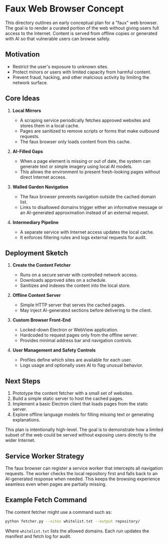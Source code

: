 # Faux Web Browser Concept

This directory outlines an early conceptual plan for a "faux" web browser. The goal is to render a curated portion of the web without giving users full access to the Internet. Content is served from offline copies or generated with AI so that vulnerable users can browse safely.

## Motivation

* Restrict the user's exposure to unknown sites.
* Protect minors or users with limited capacity from harmful content.
* Prevent fraud, hacking, and other malicious activity by limiting the network surface.

## Core Ideas

1. **Local Mirrors**
   - A scraping service periodically fetches approved websites and stores them in a local cache.
   - Pages are sanitized to remove scripts or forms that make outbound requests.
   - The faux browser only loads content from this cache.

2. **AI-Filled Gaps**
   - When a page element is missing or out of date, the system can generate text or simple imagery using local AI models.
   - This allows the environment to present fresh-looking pages without direct Internet access.

3. **Walled Garden Navigation**
   - The faux browser prevents navigation outside the cached domain list.
   - Links to disallowed domains trigger either an informative message or an AI-generated approximation instead of an external request.

4. **Intermediary Pipeline**
   - A separate service with Internet access updates the local cache.
   - It enforces filtering rules and logs external requests for audit.

## Deployment Sketch

1. **Create the Content Fetcher**
   - Runs on a secure server with controlled network access.
   - Downloads approved sites on a schedule.
   - Sanitizes and indexes the content into the local store.

2. **Offline Content Server**
   - Simple HTTP server that serves the cached pages.
   - May inject AI-generated sections before delivering to the client.

3. **Custom Browser Front-End**
   - Locked-down Electron or WebView application.
   - Hardcoded to request pages only from the offline server.
   - Provides minimal address bar and navigation controls.

4. **User Management and Safety Controls**
   - Profiles define which sites are available for each user.
   - Logs usage and optionally uses AI to flag unusual behavior.

## Next Steps

1. Prototype the content fetcher with a small set of websites.
2. Build a simple static server to host the cached pages.
3. Implement a basic Electron client that loads pages from the static server.
4. Explore offline language models for filling missing text or generating explanations.

This plan is intentionally high-level. The goal is to demonstrate how a limited subset of the web could be served without exposing users directly to the wider Internet.

## Service Worker Strategy

The faux browser can register a service worker that intercepts all navigation requests. The worker checks the local repository first and falls back to an AI-generated response when needed. This keeps the browsing experience seamless even when pages are partially missing.

## Example Fetch Command

The content fetcher might use a command such as:

```bash
python fetcher.py --sites whitelist.txt --output repository/
```

Where `whitelist.txt` lists the allowed domains. Each run updates the manifest and fetch log for audit.
